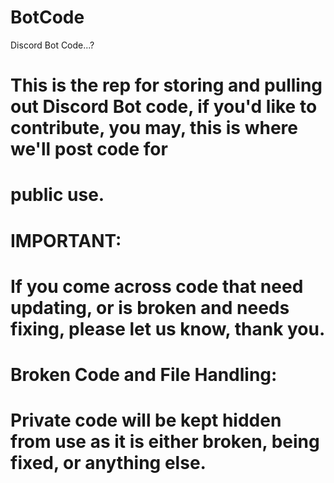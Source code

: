 # BotCode
Discord Bot Code...?

# This is the rep for storing and pulling out Discord Bot code, if you'd like to contribute, you may, this is where we'll post code for
# public use.

# IMPORTANT:
# If you come across code that need updating, or is broken and needs fixing, please let us know, thank you.

# Broken Code and File Handling:
# Private code will be kept hidden from use as it is either broken, being fixed, or anything else.
